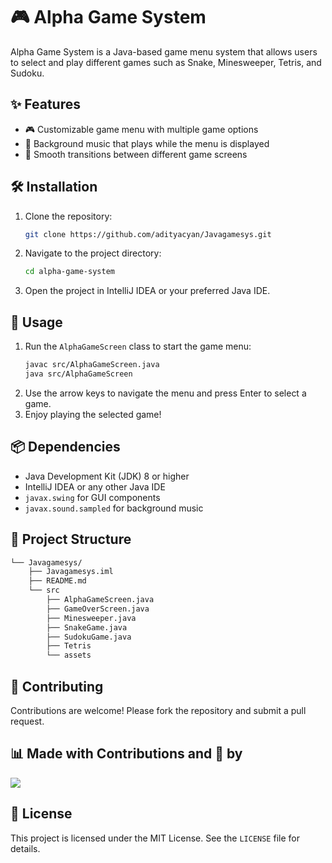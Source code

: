 # 🎮 Alpha Game System

Alpha Game System is a Java-based game menu system that allows users to select and play different games such as Snake, Minesweeper, Tetris, and Sudoku.

## ✨ Features

- 🎮 Customizable game menu with multiple game options
- 🎵 Background music that plays while the menu is displayed
- 🔄 Smooth transitions between different game screens

## 🛠️ Installation

1. Clone the repository:
    ```sh
    git clone https://github.com/adityacyan/Javagamesys.git
    ```
2. Navigate to the project directory:
    ```sh
    cd alpha-game-system
    ```
3. Open the project in IntelliJ IDEA or your preferred Java IDE.

## 🚀 Usage

1. Run the `AlphaGameScreen` class to start the game menu:
    ```sh
    javac src/AlphaGameScreen.java
    java src/AlphaGameScreen
    ```
2. Use the arrow keys to navigate the menu and press Enter to select a game.
3. Enjoy playing the selected game!

## 📦 Dependencies

- Java Development Kit (JDK) 8 or higher
- IntelliJ IDEA or any other Java IDE
- `javax.swing` for GUI components
- `javax.sound.sampled` for background music

## 📁 Project Structure
```sh
└── Javagamesys/
    ├── Javagamesys.iml
    ├── README.md
    └── src
        ├── AlphaGameScreen.java
        ├── GameOverScreen.java
        ├── Minesweeper.java
        ├── SnakeGame.java
        ├── SudokuGame.java
        ├── Tetris
        └── assets
```

## 🤝 Contributing

Contributions are welcome! Please fork the repository and submit a pull request.



## 📊 Made with Contributions and 💖 by

<p align="left">
   <a href="https://github.com/adityacyan/Javagamesys/graphs/contributors">
      <img src="https://contrib.rocks/image?repo=adityacyan/Javagamesys">
   </a>
</p>

## 📜 License

This project is licensed under the MIT License. See the `LICENSE` file for details.



```

